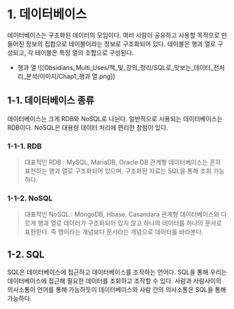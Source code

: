 
# 1. 데이터베이스

데이터베이스는 구조화된 데이터의 모임이다. 여러 사람이 공유하고 사용할 목적으로 만들어진 정보의 집합으로 테이블이라는 정보로 구조화되어 있다. 테이블은 행과 열로 구성되고, 각 테이블은 특정 열의 조합으로 구성된다. 

- 행과 열 
	![[Obsidians_Multi_Uses/책_및_강의_정리/SQL로_맛보는_데이터_전처리_분석/이미지/Chap1_행과 열.png]]
	

## 1-1. 데이터베이스 종류

데이터베이스는 크게 RDB와 NoSQL로 나뉜다. 일반적으로 사용되는 데이터베이스는 RDB이다. NoSQL은 대용량 데이터 처리에 편리한 장점이 있다.

### 1-1-1. RDB

> 대표적인 RDB : MySQL, MariaDB, Oracle DB
> 관계형 데이터베이스는 흔히 표현하는 행과 열로 구조화되어 있으며, 구조화된 자료는 SQL을 통해 조회 가능하다.


### 1-1-2. NoSQL

> 대표적인 NoSQL : MongoDB, Hbase, Casandara
> 관계형 데이터베이스와 다르게 행과 열로 데이터가 구조화되어 있지 않고 하나의 데이터를 하나의 문서로 표현한다. 즉 행이라는 개념보다 문서라는 개념으로 데이터를 바라본다. 


## 1-2. SQL

SQL은 데이터베이스에 접근하고 데이터베이스를 조작하는 언어다. SQL을 통해 우리는 데이터베이스에 접근해 필요한 데이터를 조회하고 조작할 수 있다. 사람과 사람사이의 의사소통이 언어를 통해 가능하듯이 데이터베이스와 사람 간의 의사소통은 SQL을 통해 가능하다.








